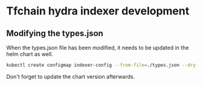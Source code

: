 # Tfchain hydra indexer development

## Modifying the types.json

When the types.json file has been modified, it needs to be updated in the helm chart as well.

```sh
kubectl create configmap indexer-config --from-file=./types.json --dry-run=client --output=yaml > chart/templates/indexer-config.yaml
```

Don't forget to update the chart version afterwards.
